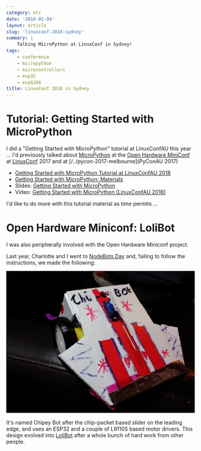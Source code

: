 ```yaml
---
category: etc
date: '2018-01-04'
layout: article
slug: 'linuxconf-2018-sydney'
summary: |
    Talking MicroPython at LinuxConf in Sydney!
tags:
    - conference
    - micropython
    - microcontrollers
    - esp32
    - esp8266
title: LinuxConf 2018 in Sydney
---
```


# Tutorial: Getting Started with MicroPython

I did a "Getting Started with MicroPython" tutorial at LinuxConfAU this year ...
I'd previously talked about [MicroPython](https://micropython.org/) at the
[Open Hardware MiniConf](https://openhardwareconf.org/) at 
[LinuxConf](https://linux.conf.au/) 2017 and at
[/../pycon-2017-melbourne](PyConAU 2017)

* [Getting Started with MicroPython Tutorial at LinuxConfAU 2018](https://rego.linux.conf.au/schedule/presentation/42/)
* [Getting Started with MicroPython: Materials](https://github.com/nickzoic/mpy-tut)
* Slides: [Getting Started with MicroPython](/talk/lca2018/getting-started-with-micropython/)
* Video: [Getting Started with MicroPython (LinuxConfAU 2018)](https://www.youtube.com/watch?v=inUMgHQ62sA)

I'd like to do more with this tutorial material as time permits ...

# Open Hardware Miniconf: LoliBot

I was also peripherally involved with the Open Hardware Miniconf project.

Last year, Charlotte and I went to [NodeBots Day](https://github.com/nodebots/nodebotsday) and,
failing to follow the instructions, we made the following:

![Chipey Bot](img/chipey-bot.jpg)

It's named Chipey Bot after the chip-packet based slider on the leading edge, and uses an ESP32
and a couple of L9110S based motor drivers.  This design evolved into
[LoliBot](https://github.com/CCHS-Melbourne/LoliBot) after a whole
bunch of hard work from other people.

